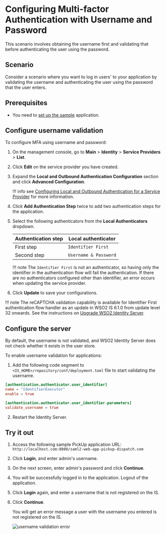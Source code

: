 # Configuring Multi-factor Authentication with Username and Password

This scenario involves obtaining the username first and validating that
before authenticating the user using the password.

## Scenario

Consider a scenario where you want to log in users' to your application by validating the username and authenticating the user using the password that the user enters.

## Prerequisites

- You need to [set up the sample]({{base_path}}/guides/adaptive-auth/adaptive-auth-overview/#set-up-the-sample) application.

## Configure username validation

To configure MFA using username and password:

1. On the management console, go to **Main** > **Identity** > **Service Providers** > **List**.

2. Click **Edit** on the service provider you have created.

3. Expand the **Local and Outbound Authentication Configuration** section and click **Advanced Configuration**.

    !!! info
        see [Configuring Local and Outbound Authentication for a Service Provider]({{base_path}}/learn/configuring-local-and-outbound-authentication-for-a-service-provider) for more information.

6. Click **Add Authentication Step** twice to add two authentication steps for the application.

7. Select the following authenticators from the **Local Authenticators** dropdown.

    | Authentication step   | Local authenticator |
    |---------------------|-----------------------|
    | First step    | `Identifier First`  |
    | Second step   | `Username & Password`             |

    !!! note
        The `Identifier First` is not an authenticator, so having only the identifier in the authentication flow will fail the authentication. If there are no authenticators configured other than identifier, an error occurs when updating the service provider.

8. Click **Update** to save your configurations.

!!! note
    The reCAPTCHA validation capability is available for Identifier First authentication flow handler as an update in WSO2 IS 6.1.0 from update level 32 onwards. See the instructions on [Upgrade WSO2 Identity Server]({{base_path}}/deploy/upgrade/upgrade-wso2-is).

## Configure the server

By default, the username is not validated, and WSO2 Identity Server does not check whether it exists in the user store.

To enable username validation for applications:
1. Add the following code segment to `<IS_HOME>/repository/conf/deployment.toml` file to start validating the username.

``` toml
[authentication.authenticator.user_identifier]
name = "IdentifierExecutor"
enable = true

[authentication.authenticator.user_identifier.parameters]
validate_username = true
```

2. Restart the Identity Server.

## Try it out

1. Access the following sample PickUp application URL: `http://localhost.com:8080/saml2-web-app-pickup-dispatch.com`
2. Click **Login**, and enter admin's username.  
3. On the next screen, enter admin's password and click **Continue**.
4. You will be successfully logged in to the application. Logout of the application.
5. Click **Login** again, and enter a username that is not registered on the IS.
6. Click **Continue**.

    You will get an error message a user with the username you entered is not registered on the IS.

    ![username validation error]({{base_path}}/assets/img/guides/mfa-username-validation-error.png)
